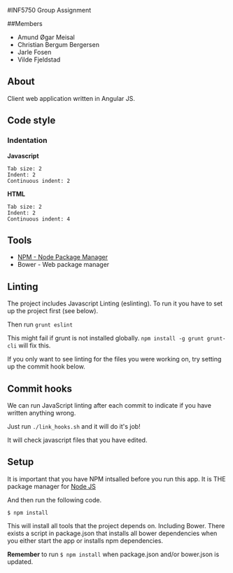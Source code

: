 #INF5750 Group Assignment

##Members
* Amund Øgar Meisal
* Christian Bergum Bergersen
* Jarle Fosen
* Vilde Fjeldstad

## About
Client web application written in Angular JS.

## Code style

### Indentation

**Javascript**
```
Tab size: 2
Indent: 2
Continuous indent: 2
```

**HTML**
```
Tab size: 2
Indent: 2
Continuous indent: 4
```

## Tools
* [NPM - Node Package Manager](http://nodejs.org/)
* Bower - Web package manager

## Linting

The project includes Javascript Linting (eslinting).
To run it you have to set up the project first (see below).

Then run `grunt eslint`

This might fail if grunt is not installed globally. `npm install -g grunt grunt-cli` will fix this.

If you only want to see linting for the files you were working on, try
setting up the commit hook below.

## Commit hooks

We can run JavaScript linting after each commit to indicate if you have
written anything wrong.

Just run `./link_hooks.sh` and it will do it's job!

It will check javascript files that you have edited.

## Setup

It is important that you have NPM intsalled before you run this app.
It is THE package manager for [Node JS](http://nodejs.org/)

And then run the following code.

```
$ npm install
```

This will install all tools that the project depends on. Including Bower.
There exists a script in package.json that installs all bower dependencies
when you either start the app or installs npm dependencies.

**Remember** to run `$ npm install` when package.json and/or bower.json is updated.
